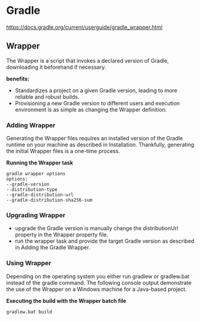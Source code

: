 # Gradle
https://docs.gradle.org/current/userguide/gradle_wrapper.html

## Wrapper
The Wrapper is a script that invokes a declared version of Gradle, downloading it beforehand if necessary.

**benefits:**
* Standardizes a project on a given Gradle version, leading to more reliable and robust builds.
* Provisioning a new Gradle version to different users and execution environment is as simple as changing the Wrapper definition.
### Adding Wrapper
Generating the Wrapper files requires an installed version of the Gradle runtime on your machine as described in Installation. Thankfully, generating the initial Wrapper files is a one-time process.

**Running the Wrapper task**
```
gradle wrapper options
options:
--gradle-version
--distribution-type
--gradle-distribution-url 
--gradle-distribution-sha256-sum
``` 
### Upgrading Wrapper
* upgrade the Gradle version is manually change the distributionUrl property in the Wrapper property file.
* run the wrapper task and provide the target Gradle version as described in Adding the Gradle Wrapper. 
### Using Wrapper
Depending on the operating system you either run gradlew or gradlew.bat instead of the gradle command. The following console output demonstrate the use of the Wrapper on a Windows machine for a Java-based project.

**Executing the build with the Wrapper batch file**
```
gradlew.bat build
```
